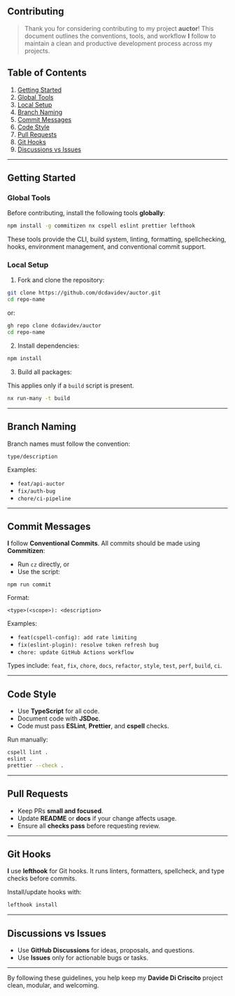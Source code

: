 ## Contributing

> Thank you for considering contributing to my project **auctor**!
> This document outlines the conventions, tools, and workflow **I** follow to maintain a clean and productive development process across my projects.

## Table of Contents

1. [Getting Started](https://www.google.com/search?q=%23getting-started)
  1. [Global Tools](https://www.google.com/search?q=%23global-tools)
  2. [Local Setup](https://www.google.com/search?q=%23local-setup)
2. [Branch Naming](https://www.google.com/search?q=%23branch-naming)
3. [Commit Messages](https://www.google.com/search?q=%23commit-messages)
4. [Code Style](https://www.google.com/search?q=%23code-style)
5. [Pull Requests](https://www.google.com/search?q=%23pull-requests)
6. [Git Hooks](https://www.google.com/search?q=%23git-hooks)
7. [Discussions vs Issues](https://www.google.com/search?q=%23discussions-vs-issues)

-----

## Getting Started

### Global Tools

Before contributing, install the following tools **globally**:

```bash
npm install -g commitizen nx cspell eslint prettier lefthook
```

These tools provide the CLI, build system, linting, formatting, spellchecking, hooks, environment management, and conventional commit support.

### Local Setup

1. Fork and clone the repository:

  ```bash
  git clone https://github.com/dcdavidev/auctor.git
  cd repo-name
  ```
  
  or:
  
  ```bash
  gh repo clone dcdavidev/auctor
  cd repo-name
  ```

2. Install dependencies:

  ```bash
  npm install
  ```

3. Build all packages:

  This applies only if a `build` script is present.
  
  ```bash
  nx run-many -t build
  ```

-----

## Branch Naming

Branch names must follow the convention:

`type/description`

Examples:

- `feat/api-auctor`
- `fix/auth-bug`
- `chore/ci-pipeline`

-----

## Commit Messages

**I** follow **Conventional Commits**.
All commits should be made using **Commitizen**:

- Run `cz` directly, or
- Use the script:

`npm run commit`

Format:

`<type>(<scope>): <description>`

Examples:

- `feat(cspell-config): add rate limiting`
- `fix(eslint-plugin): resolve token refresh bug`
- `chore: update GitHub Actions workflow`

Types include: `feat`, `fix`, `chore`, `docs`, `refactor`, `style`, `test`, `perf`, `build`, `ci`.

-----

## Code Style

- Use **TypeScript** for all code.
- Document code with **JSDoc**.
- Code must pass **ESLint**, **Prettier**, and **cspell** checks.

Run manually:

```bash
cspell lint .
eslint .
prettier --check .
```

-----

## Pull Requests

- Keep PRs **small and focused**.
- Update **README** or **docs** if your change affects usage.
- Ensure all **checks pass** before requesting review.

-----

## Git Hooks

**I** use **lefthook** for Git hooks.
It runs linters, formatters, spellcheck, and type checks before commits.

Install/update hooks with:

```bash
lefthook install
```

-----

## Discussions vs Issues

- Use **GitHub Discussions** for ideas, proposals, and questions.
- Use **Issues** only for actionable bugs or tasks.

-----

By following these guidelines, you help keep my **Davide Di Criscito** project clean, modular, and welcoming.
